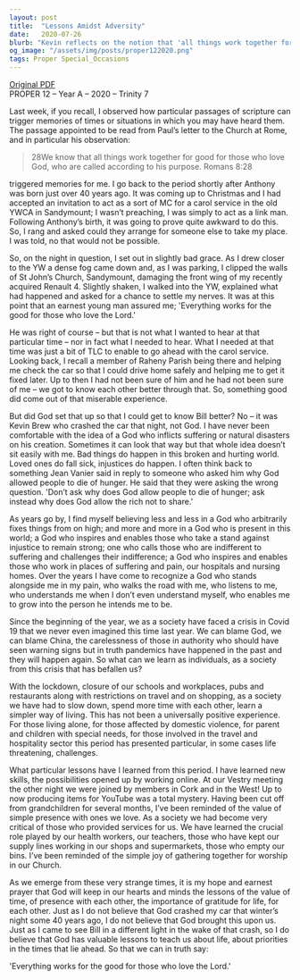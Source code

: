 ```yaml
---
layout: post
title:  "Lessons Amidst Adversity"
date:   2020-07-26
blurb: "Kevin reflects on the notion that 'all things work together for good for those who love God' from Romans 8:28, sharing a personal anecdote to illustrate the point. He challenges the idea of a God who inflicts suffering, instead emphasizing a God who is present in our struggles. The sermon also draws lessons from the Covid-19 pandemic, urging us to appreciate the value of time, presence, and gratitude."
og_image: "/assets/img/posts/proper122020.png"
tags: Proper Special_Occasions
---
```

[Original PDF](/assets/pdf/proper122020.pdf)    
PROPER 12 – Year A – 2020 – Trinity 7

Last week, if you recall, I observed how particular passages of scripture can trigger memories of times or situations in which you may have heard them. The passage appointed to be read from Paul’s letter to the Church at Rome, and in particular his observation:

> 28We know that all things work together for good for those who love God, who are called according to his purpose. Romans 8:28

triggered memories for me. I go back to the period shortly after Anthony was born just over 40 years ago. It was coming up to Christmas and I had accepted an invitation to act as a sort of MC for a carol service in the old YWCA in Sandymount; I wasn’t preaching, I was simply to act as a link man. Following Anthony’s birth, it was going to prove quite awkward to do this. So, I rang and asked could they arrange for someone else to take my place. I was told, no that would not be possible.

So, on the night in question, I set out in slightly bad grace. As I drew closer to the YW a dense fog came down and, as I was parking, I clipped the walls of St John’s Church, Sandymount, damaging the front wing of my recently acquired Renault 4. Slightly shaken, I walked into the YW, explained what had happened and asked for a chance to settle my nerves. It was at this point that an earnest young man assured me; 'Everything works for the good for those who love the Lord.'

He was right of course – but that is not what I wanted to hear at that particular time – nor in fact what I needed to hear. What I needed at that time was just a bit of TLC to enable to go ahead with the carol service. Looking back, I recall a member of Raheny Parish being there and helping me check the car so that I could drive home safely and helping me to get it fixed later. Up to then I had not been sure of him and he had not been sure of me – we got to know each other better through that. So, something good did come out of that miserable experience.

But did God set that up so that I could get to know Bill better? No – it was Kevin Brew who crashed the car that night, not God. I have never been comfortable with the idea of a God who inflicts suffering or natural disasters on his creation. Sometimes it can look that way but that whole idea doesn’t sit easily with me. Bad things do happen in this broken and hurting world. Loved ones do fall sick, injustices do happen. I often think back to something Jean Vanier said in reply to someone who asked him why God allowed people to die of hunger. He said that they were asking the wrong question. 'Don’t ask why does God allow people to die of hunger; ask instead why does God allow the rich not to share.'

As years go by, I find myself believing less and less in a God who arbitrarily fixes things from on high; and more and more in a God who is present in this world; a God who inspires and enables those who take a stand against injustice to remain strong; one who calls those who are indifferent to suffering and challenges their indifference; a God who inspires and enables those who work in places of suffering and pain, our hospitals and nursing homes. Over the years I have come to recognize a God who stands alongside me in my pain, who walks the road with me, who listens to me, who understands me when I don’t even understand myself, who enables me to grow into the person he intends me to be.

Since the beginning of the year, we as a society have faced a crisis in Covid 19 that we never even imagined this time last year. We can blame God, we can blame China, the carelessness of those in authority who should have seen warning signs but in truth pandemics have happened in the past and they will happen again. So what can we learn as individuals, as a society from this crisis that has befallen us?

With the lockdown, closure of our schools and workplaces, pubs and restaurants along with restrictions on travel and on shopping, as a society we have had to slow down, spend more time with each other, learn a simpler way of living. This has not been a universally positive experience. For those living alone, for those affected by domestic violence, for parent and children with special needs, for those involved in the travel and hospitality sector this period has presented particular, in some cases life threatening, challenges.

What particular lessons have I learned from this period. I have learned new skills, the possibilities opened up by working online. At our Vestry meeting the other night we were joined by members in Cork and in the West! Up to now producing items for YouTube was a total mystery. Having been cut off from grandchildren for several months, I’ve been reminded of the value of simple presence with ones we love. As a society we had become very critical of those who provided services for us. We have learned the crucial role played by our health workers, our teachers, those who have kept our supply lines working in our shops and supermarkets, those who empty our bins. I’ve been reminded of the simple joy of gathering together for worship in our Church.

As we emerge from these very strange times, it is my hope and earnest prayer that God will keep in our hearts and minds the lessons of the value of time, of presence with each other, the importance of gratitude for life, for each other. Just as I do not believe that God crashed my car that winter’s night some 40 years ago, I do not believe that God brought this upon us. Just as I came to see Bill in a different light in the wake of that crash, so I do believe that God has valuable lessons to teach us about life, about priorities in the times that lie ahead. So that we can in truth say:

'Everything works for the good for those who love the Lord.'
